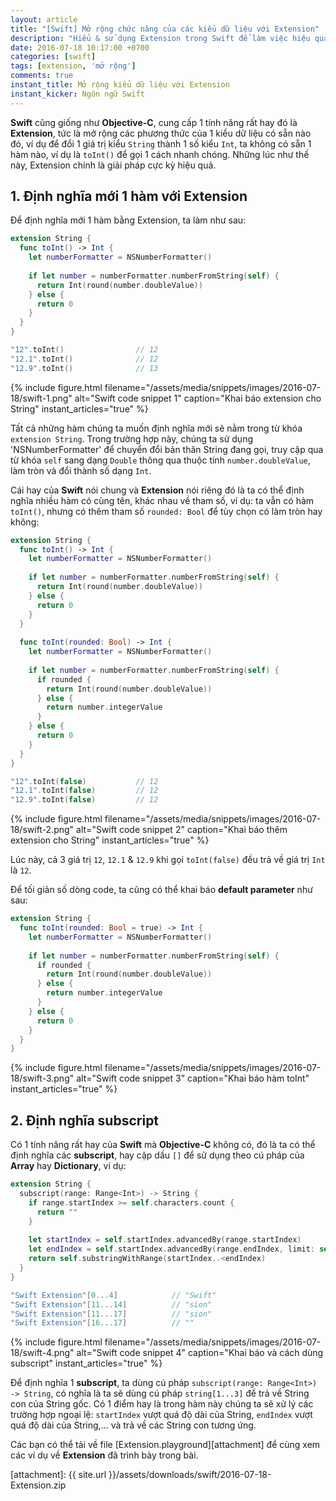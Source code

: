 ```yaml
---
layout: article
title: "[Swift] Mở rộng chức năng của các kiểu dữ liệu với Extension"
description: "Hiểu & sử dụng Extension trong Swift để làm việc hiệu quả hơn với các kiểu dữ liệu"
date: 2016-07-18 10:17:00 +0700
categories: [swift]
tags: [extension, 'mở rộng']
comments: true
instant_title: Mở rộng kiểu dữ liệu với Extension
instant_kicker: Ngôn ngữ Swift
---
```


**Swift** cũng giống như **Objective-C**, cung cấp 1 tính năng rất hay đó là **Extension**, tức là mở rộng các phương thức của 1 kiểu dữ liệu có sẵn nào đó, ví dụ để đổi 1 giá trị kiểu `String` thành 1 số kiểu `Int`, ta không có sẵn 1 hàm nào, ví dụ là `toInt()` để gọi 1 cách nhanh chóng. Những lúc như thế này, Extension chính là giải pháp cực kỳ hiệu quả.

## 1. Định nghĩa mới 1 hàm với Extension ##

Để định nghĩa mới 1 hàm bằng Extension, ta làm như sau:

```swift
extension String {
  func toInt() -> Int {
    let numberFormatter = NSNumberFormatter()
    
    if let number = numberFormatter.numberFromString(self) {
      return Int(round(number.doubleValue))
    } else {
      return 0
    }
  }
}

"12".toInt()                // 12
"12.1".toInt()              // 12
"12.9".toInt()              // 13
```
{% include figure.html
   filename="/assets/media/snippets/images/2016-07-18/swift-1.png"
   alt="Swift code snippet 1"
   caption="Khai báo extension cho String"
   instant_articles="true" %}

Tất cả những hàm chúng ta muốn định nghĩa mới sẽ nằm trong từ khóa `extension String`. Trong trường hợp này, chúng ta sử dụng 'NSNumberFormatter' để chuyển đổi bản thân String đang gọi, truy cập qua từ khóa `self` sang dạng `Double` thông qua thuộc tính `number.doubleValue`, làm tròn và đổi thành số dạng `Int`.

Cái hay của **Swift** nói chung và **Extension** nói riêng đó là ta có thể định nghĩa nhiều hàm có cùng tên, khác nhau về tham số, ví dụ: ta vẫn có hàm `toInt()`, nhưng có thêm tham số `rounded: Bool` để tùy chọn có làm tròn hay không:

```swift
extension String {
  func toInt() -> Int {
    let numberFormatter = NSNumberFormatter()
    
    if let number = numberFormatter.numberFromString(self) {
      return Int(round(number.doubleValue))
    } else {
      return 0
    }
  }
  
  func toInt(rounded: Bool) -> Int {
    let numberFormatter = NSNumberFormatter()
    
    if let number = numberFormatter.numberFromString(self) {
      if rounded {
        return Int(round(number.doubleValue))
      } else {
        return number.integerValue
      }
    } else {
      return 0
    }
  }
}

"12".toInt(false)           // 12
"12.1".toInt(false)         // 12
"12.9".toInt(false)         // 12
```
{% include figure.html
   filename="/assets/media/snippets/images/2016-07-18/swift-2.png"
   alt="Swift code snippet 2"
   caption="Khai báo thêm extension cho String"
   instant_articles="true" %}

Lúc này, cả 3 giá trị `12`, `12.1` & `12.9` khi gọi `toInt(false)` đều trả về giá trị `Int` là `12`.

Để tối giản số dòng code, ta cũng có thể khai báo **default parameter** như sau:

```swift
extension String {
  func toInt(rounded: Bool = true) -> Int {
    let numberFormatter = NSNumberFormatter()
    
    if let number = numberFormatter.numberFromString(self) {
      if rounded {
        return Int(round(number.doubleValue))
      } else {
        return number.integerValue
      }
    } else {
      return 0
    }
  }
}
```
{% include figure.html
   filename="/assets/media/snippets/images/2016-07-18/swift-3.png"
   alt="Swift code snippet 3"
   caption="Khai báo hàm toInt"
   instant_articles="true" %}

## 2. Định nghĩa subscript ##

Có 1 tính năng rất hay của **Swift** mà **Objective-C** không có, đó là ta có thể định nghĩa các **subscript**, hay cặp dấu `[]` để sử dụng theo cú pháp của **Array** hay **Dictionary**, ví dụ:

```swift
extension String {
  subscript(range: Range<Int>) -> String {
    if range.startIndex >= self.characters.count {
      return ""
    }
    
    let startIndex = self.startIndex.advancedBy(range.startIndex)
    let endIndex = self.startIndex.advancedBy(range.endIndex, limit: self.endIndex)
    return self.substringWithRange(startIndex..<endIndex)
  }
}

"Swift Extension"[0...4]            // "Swift"
"Swift Extension"[11...14]          // "sion"
"Swift Extension"[11...17]          // "sion"
"Swift Extension"[16...17]          // ""
```
{% include figure.html
   filename="/assets/media/snippets/images/2016-07-18/swift-4.png"
   alt="Swift code snippet 4"
   caption="Khai báo và cách dùng subscript"
   instant_articles="true" %}

Để định nghĩa 1 **subscript**, ta dùng cú pháp `subscript(range: Range<Int>) -> String`, có nghĩa là ta sẽ dùng cú pháp `string[1...3]` để trả về String con của String gốc. Có 1 điểm hay là trong hàm này chúng ta sẽ xử lý các trường hợp ngoại lệ: `startIndex` vượt quá độ dài của String, `endIndex` vượt quá độ dài của String,... và trả về các String con tương ứng.

Các bạn có thể tải về file [Extension.playground][attachment] để cùng xem các ví dụ về **Extension** đã trình bày trong bài.

[attachment]:               {{ site.url }}/assets/downloads/swift/2016-07-18-Extension.zip
